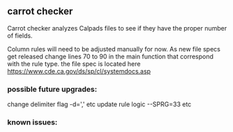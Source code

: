 
## carrot checker

Carrot checker analyzes Calpads files to see if they have the proper number of fields.


Column rules will need to be adjusted manually for now. As new file specs get released change lines 70 to 90 in the main function that correspond with the rule type. the file spec is located here https://www.cde.ca.gov/ds/sp/cl/systemdocs.asp

### possible future upgrades:
change delimiter flag -d=',' etc
update rule logic --SPRG=33 etc

### known issues:

